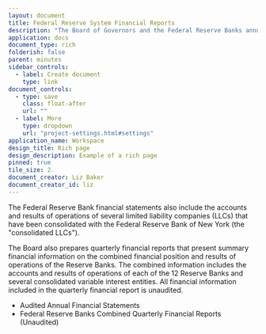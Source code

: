 ```yaml
---
layout: document
title: Federal Reserve System Financial Reports
description: "The Board of Governors and the Federal Reserve Banks annually prepare and release audited financial statements reflecting balances (as of December 31) and income and expenses for the year then ended. "
application: docs
document_type: rich
folderish: false
parent: minutes
sidebar_controls:
  - label: Create document
    type: link
document_controls:
  - type: save
    class: float-after
    url: ""
  - label: More
    type: dropdown
    url: "project-settings.html#settings"
application_name: Workspace
design_title: Rich page
design_description: Example of a rich page
pinned: true
tile_size: 2.
document_creator: Liz Baker
document_creator_id: liz
---
```


The Federal Reserve Bank financial statements also include the accounts and results of operations of several limited liability companies (LLCs) that have been consolidated with the Federal Reserve Bank of New York (the "consolidated LLCs").

The Board also prepares quarterly financial reports that present summary financial information on the combined financial position and results of operations of the Reserve Banks. The combined information includes the accounts and results of operations of each of the 12 Reserve Banks and several consolidated variable interest entities. All financial information included in the quarterly financial report is unaudited.

* Audited Annual Financial Statements
* Federal Reserve Banks Combined Quarterly Financial Reports (Unaudited)